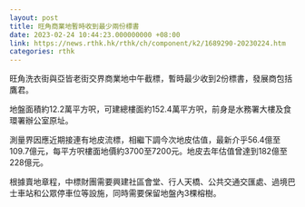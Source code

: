 ```yaml
---
layout: post
title: 旺角商業地暫時收到最少兩份標書
date: 2023-02-24 10:44:23.000000000 +08:00
link: https://news.rthk.hk/rthk/ch/component/k2/1689290-20230224.htm
categories: rthk
---
```


旺角洗衣街與亞皆老街交界商業地中午截標，暫時最少收到2份標書，發展商包括鷹君。

地盤面積約12.2萬平方呎，可建總樓面約152.4萬平方呎，前身是水務署大樓及食環署辦公室原址。

測量界因應近期接連有地皮流標，相繼下調今次地皮估值，最新介乎56.4億至109.7億元，每平方呎樓面地價約3700至7200元。地皮去年估值曾達到182億至228億元。

根據賣地章程，中標財團需要興建社區會堂、行人天橋、公共交通交匯處、過境巴士車站和公眾停車位等設施，同時需要保留地盤內3棵榕樹。
